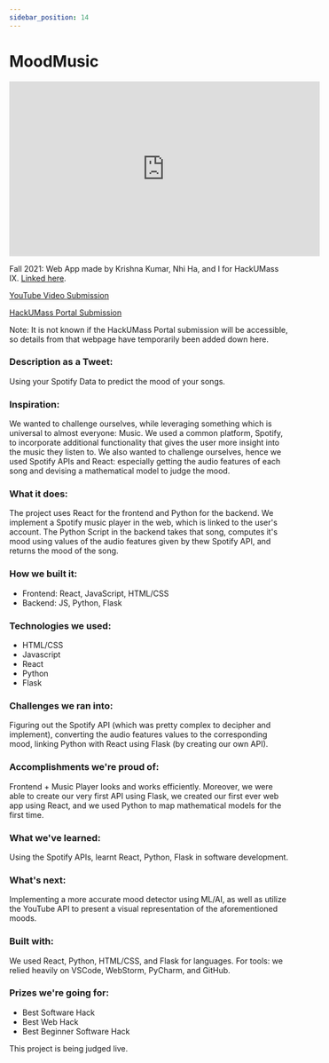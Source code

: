 ```yaml
---
sidebar_position: 14
---
```


# MoodMusic

<iframe width="560" height="315" src="https://www.youtube.com/embed/QDSUwycH-MI?si=AX_6OSPzKJ2-OXnt" title="YouTube video player" frameborder="0" allow="accelerometer; autoplay; clipboard-write; encrypted-media; gyroscope; picture-in-picture; web-share" allowfullscreen></iframe>

Fall 2021: Web App made by Krishna Kumar, Nhi Ha, and I for HackUMass IX. [Linked here](https://github.com/suobset/MoodMusic).

<a href = "https://youtu.be/QDSUwycH-MI">YouTube Video Submission</a>

<a href = "https://dashboard.hackumass.com/projects/37">HackUMass Portal Submission</a>

Note: It is not known if the HackUMass Portal submission  will be accessible, so details from that webpage have temporarily been added down here. 

### Description as a Tweet:

Using your Spotify Data to predict the mood of your songs.

### Inspiration:

We wanted to challenge ourselves, while leveraging something which is universal to almost everyone: Music. We used a common platform, Spotify, to incorporate additional functionality that gives the user more insight into the music they listen to. We also wanted to challenge ourselves, hence we used Spotify APIs and React: especially getting the audio features of each song and devising a mathematical model to judge the mood.

### What it does:

The project uses React for the frontend and Python for the backend. We implement a Spotify music player in the web, which is linked to the user's account. The Python Script in the backend takes that song, computes it's mood using values of the audio features given by thew Spotify API, and returns the mood of the song.

### How we built it:

* Frontend: React, JavaScript, HTML/CSS
* Backend: JS, Python, Flask

### Technologies we used:

*    HTML/CSS
*    Javascript
*    React
*    Python
*    Flask

### Challenges we ran into:

Figuring out the Spotify API (which was pretty complex to decipher and implement), converting the audio features values to the corresponding mood, linking Python with React using Flask (by creating our own API).

### Accomplishments we're proud of:

Frontend + Music Player looks and works efficiently. Moreover, we were able to create our very first API using Flask, we created our first ever web app using React, and we used Python to map mathematical models for the first time.

### What we've learned:

Using the Spotify APIs, learnt React, Python, Flask in software development.

### What's next:

Implementing a more accurate mood detector using ML/AI, as well as utilize the YouTube API to present a visual representation of the aforementioned moods.

### Built with:

We used React, Python, HTML/CSS, and Flask for languages. For tools: we relied heavily on VSCode, WebStorm, PyCharm, and GitHub.

### Prizes we're going for:

 *  Best Software Hack
 *  Best Web Hack
 *  Best Beginner Software Hack

This project is being judged live. 
